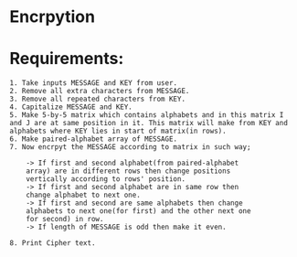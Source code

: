 # Encrpytion
# Requirements:
	1. Take inputs MESSAGE and KEY from user.
	2. Remove all extra characters from MESSAGE.
	3. Remove all repeated characters from KEY. 
	4. Capitalize MESSAGE and KEY.
	5. Make 5-by-5 matrix which contains alphabets and in this matrix I and J are at same position in it. This matrix will make from KEY and alphabets where KEY lies in start of matrix(in rows).
	6. Make paired-alphabet array of MESSAGE.
	7. Now encrpyt the MESSAGE according to matrix in such way;

		-> If first and second alphabet(from paired-alphabet
		array) are in different rows then change positions
		vertically according to rows' position.
		-> If first and second alphabet are in same row then
		change alphabet to next one.
		-> If first and second are same alphabets then change
		alphabets to next one(for first) and the other next one
		for second) in row.
		-> If length of MESSAGE is odd then make it even.

	8. Print Cipher text.
